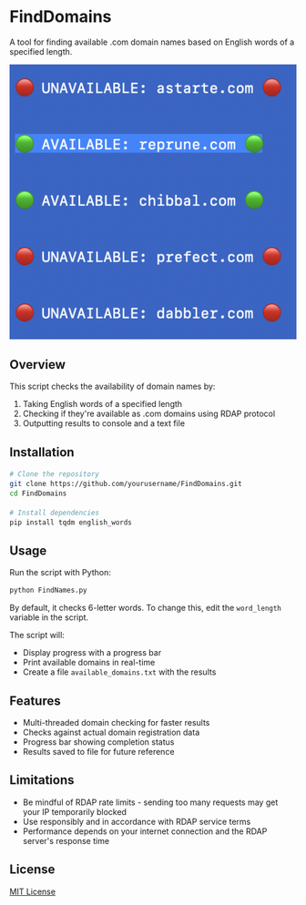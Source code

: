 # FindDomains

A tool for finding available .com domain names based on English words of a specified length.

![Example of FindDomains in action](example.png)

## Overview

This script checks the availability of domain names by:
1. Taking English words of a specified length
2. Checking if they're available as .com domains using RDAP protocol
3. Outputting results to console and a text file

## Installation

```bash
# Clone the repository
git clone https://github.com/yourusername/FindDomains.git
cd FindDomains

# Install dependencies
pip install tqdm english_words
```

## Usage

Run the script with Python:

```bash
python FindNames.py
```

By default, it checks 6-letter words. To change this, edit the `word_length` variable in the script.

The script will:
- Display progress with a progress bar
- Print available domains in real-time
- Create a file `available_domains.txt` with the results

## Features

- Multi-threaded domain checking for faster results
- Checks against actual domain registration data
- Progress bar showing completion status
- Results saved to file for future reference

## Limitations

- Be mindful of RDAP rate limits - sending too many requests may get your IP temporarily blocked
- Use responsibly and in accordance with RDAP service terms
- Performance depends on your internet connection and the RDAP server's response time

## License

[MIT License](LICENSE) 